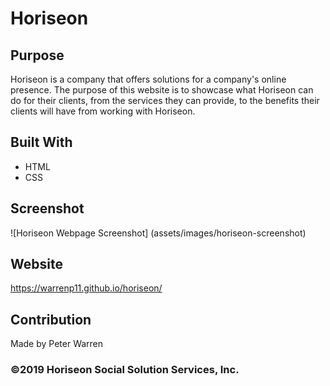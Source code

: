 # Horiseon

## Purpose
Horiseon is a company that offers solutions for a company's online presence. The purpose of this website is to showcase what Horiseon can do for their clients, from the services they can provide, to the benefits their clients will have from working with Horiseon. 

## Built With
* HTML
* CSS

## Screenshot
![Horiseon Webpage Screenshot] (assets/images/horiseon-screenshot)

## Website
https://warrenp11.github.io/horiseon/

## Contribution
Made by Peter Warren

### ©️2019 Horiseon Social Solution Services, Inc.
